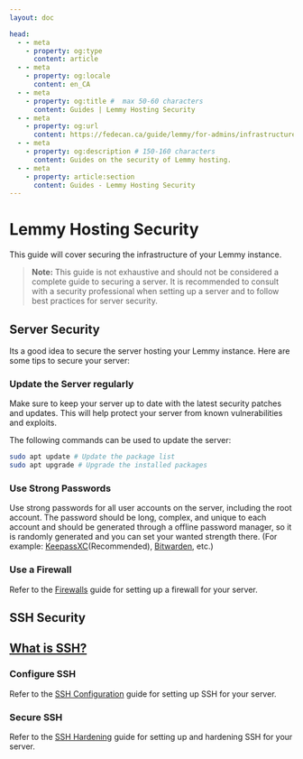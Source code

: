 ```yaml
---
layout: doc

head:
  - - meta
    - property: og:type
      content: article
  - - meta
    - property: og:locale
      content: en_CA
  - - meta
    - property: og:title #  max 50-60 characters
      content: Guides | Lemmy Hosting Security
  - - meta
    - property: og:url
      content: https://fedecan.ca/guide/lemmy/for-admins/infrastructure/security
  - - meta
    - property: og:description # 150-160 characters
      content: Guides on the security of Lemmy hosting.
  - - meta
    - property: article:section
      content: Guides - Lemmy Hosting Security
---
```


# Lemmy Hosting Security

This guide will cover securing the infrastructure of your Lemmy instance.

> **Note:** This guide is not exhaustive and should not be considered a complete guide to securing a server. It is recommended to consult with a security professional when setting up a server and to follow best practices for server security.

## Server Security

Its a good idea to secure the server hosting your Lemmy instance. Here are some tips to secure your server:

### Update the Server regularly

Make sure to keep your server up to date with the latest security patches and updates. This will help protect your server from known vulnerabilities and exploits.

The following commands can be used to update the server:

```bash
sudo apt update # Update the package list
sudo apt upgrade # Upgrade the installed packages
```

### Use Strong Passwords

Use strong passwords for all user accounts on the server, including the root account. The password should be long, complex, and unique to each account and should be generated through a offline password manager, so it is randomly generated and you can set your wanted strength there. (For example: [KeepassXC](https://keepassxc.org/)(Recommended), [Bitwarden](https://bitwarden.com), etc.)

### Use a Firewall

Refer to the [Firewalls](firewall.md) guide for setting up a firewall for your server.

## SSH Security

## [What is SSH?](ssh/overview.md)

### Configure SSH

Refer to the [SSH Configuration](ssh/configuring.md) guide for setting up SSH for your server.

### Secure SSH

Refer to the [SSH Hardening](ssh/hardening.md) guide for setting up and hardening SSH for your server.




